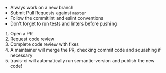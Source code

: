 - Always work on a new branch
- Submit Pull Requests against `master`
- Follow the commitlint and eslint conventions
- Don't forget to run tests and linters before pushing

1. Open a PR
1. Request code review
1. Complete code review with fixes
1. A maintainer will merge the PR, checking commit code and squashing if necessary
1. travis-ci will automatically run semantic-version and publish the new code!
